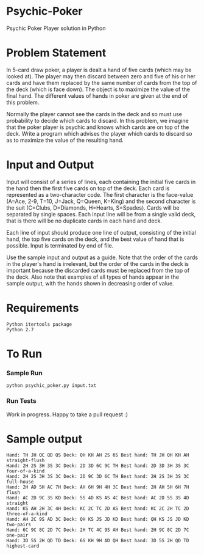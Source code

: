 # Psychic-Poker

Psychic Poker Player solution in Python

# Problem Statement

In 5-card draw poker, a player is dealt a hand of five cards (which may be 
looked at).  The player may then discard between zero and five of his or her 
cards and have them replaced by the same number of cards from the top of 
the deck (which is face down).  The object is to maximize the value of the 
final hand.  The different values of hands in poker are given at the end of 
this problem.

Normally the player cannot see the cards in the deck and so must use probability to decide which cards to discard. In this problem, we imagine that the poker player is psychic and knows which cards are on top of the deck. Write a program which advises the player which cards to discard so as to maximize the value of the resulting hand.

# Input and Output

Input will consist of a series of lines, each containing the initial five cards in the hand then the first five cards on top of the deck. Each card is represented as a two-character code. The first character is the face-value (A=Ace, 2-9, T=10, J=Jack, Q=Queen, K=King) and the second character is the suit (C=Clubs, D=Diamonds, H=Hearts, S=Spades). Cards will be separated by single spaces. Each input line will be from a single valid deck, that is there will be no duplicate cards in each hand and deck.

Each line of input should produce one line of output, consisting of the initial hand, the top five cards on the deck, and the best value of hand that is possible. Input is terminated by end of file.

Use the sample input and output as a guide. Note that the order of the cards in the player's hand is irrelevant, but the order of the cards in the deck is important because the discarded cards must be replaced from the top of the deck. Also note that examples of all types of hands appear in the sample output, with the hands shown in decreasing order of value.

# Requirements 
```
Python itertools package
Python 2.7
```

# To Run

### Sample Run

```
python psychic_poker.py input.txt
```

### Run Tests

Work in progress. Happy to take a pull request :)

# Sample output

```
Hand: TH JH QC QD QS Deck: QH KH AH 2S 6S Best hand: TH JH QH KH AH straight-flush
Hand: 2H 2S 3H 3S 3C Deck: 2D 3D 6C 9C TH Best hand: 2D 3D 3H 3S 3C four-of-a-kind
Hand: 2H 2S 3H 3S 3C Deck: 2D 9C 3D 6C TH Best hand: 2H 2S 3H 3S 3C full-house
Hand: 2H AD 5H AC 7H Deck: AH 6H 9H 4H 3C Best hand: 2H AH 5H 6H 7H flush
Hand: AC 2D 9C 3S KD Deck: 5S 4D KS AS 4C Best hand: AC 2D 5S 3S 4D straight
Hand: KS AH 2H 3C 4H Deck: KC 2C TC 2D AS Best hand: KC 2C 2H TC 2D three-of-a-kind
Hand: AH 2C 9S AD 3C Deck: QH KS JS JD KD Best hand: QH KS JS JD KD two-pairs
Hand: 6C 9C 8C 2D 7C Deck: 2H TC 4C 9S AH Best hand: 2H 9C 8C 2D 7C one-pair
Hand: 3D 5S 2H QD TD Deck: 6S KH 9H AD QH Best hand: 3D 5S 2H QD TD highest-card 
```

